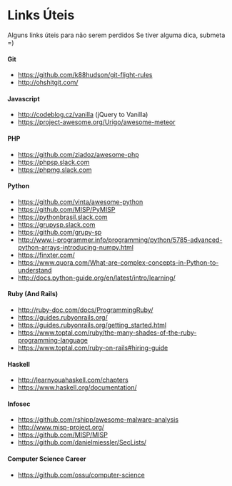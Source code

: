 # Links Úteis
Alguns links úteis para não serem perdidos
Se tiver alguma dica, submeta =)

#### Git
 - https://github.com/k88hudson/git-flight-rules
 - http://ohshitgit.com/

#### Javascript
 - http://codeblog.cz/vanilla  (jQuery to Vanilla)
 - https://project-awesome.org/Urigo/awesome-meteor

#### PHP
 - https://github.com/ziadoz/awesome-php
 - https://phpsp.slack.com
 - https://phpmg.slack.com

#### Python
 - https://github.com/vinta/awesome-python
 - https://github.com/MISP/PyMISP
 - https://pythonbrasil.slack.com
 - https://grupysp.slack.com
 - https://github.com/grupy-sp
 - http://www.i-programmer.info/programming/python/5785-advanced-python-arrays-introducing-numpy.html
 - https://finxter.com/
 - https://www.quora.com/What-are-complex-concepts-in-Python-to-understand
 - http://docs.python-guide.org/en/latest/intro/learning/
 
#### Ruby (And Rails)
 - http://ruby-doc.com/docs/ProgrammingRuby/
 - https://guides.rubyonrails.org/
 - https://guides.rubyonrails.org/getting_started.html
 - https://www.toptal.com/ruby/the-many-shades-of-the-ruby-programming-language
 - https://www.toptal.com/ruby-on-rails#hiring-guide

#### Haskell
 - http://learnyouahaskell.com/chapters
 - https://www.haskell.org/documentation/
 

#### Infosec
 - https://github.com/rshipp/awesome-malware-analysis
 - http://www.misp-project.org/
 - https://github.com/MISP/MISP
 - https://github.com/danielmiessler/SecLists/

#### Computer Science Career
 - https://github.com/ossu/computer-science
 

